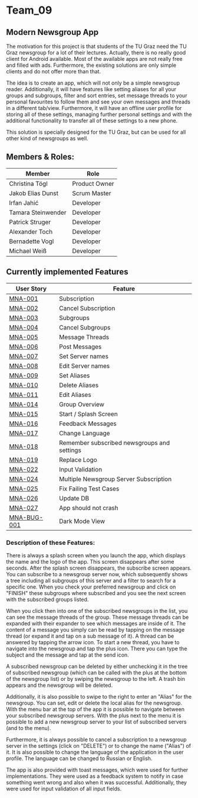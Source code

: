 # Team_09
## Modern Newsgroup App
The motivation for this project is that students of the TU Graz need the TU Graz newsgroup for a lot of their lectures. Actually, there is no really good client for Android available. Most of the available apps are not really free and filled with ads. Furthermore, the existing solutions are only simple clients and do not offer more than that.

The idea is to create an app, which will not only be a simple newsgroup reader. Additionally, it will have features like setting aliases for all your groups and subgroups, filter and sort entries, set message threads to your personal favourites to follow them and see your own messages and threads in a different tab/view.
Furthermore, it will have an offline user profile for storing all of these settings, managing further personal settings and with the additional functionality to transfer all of these settings to a new phone.

This solution is specially designed for the TU Graz, but can be used for all other kind of newsgroups as well.

## Members & Roles:
Member| Role
-------- | -------- 
Christina Tögl   | Product Owner
Jakob Elias Dunst | Scrum Master
Irfan Jahić | Developer
Tamara Steinwender | Developer
Patrick Struger | Developer
Alexander Toch | Developer
Bernadette Vogl | Developer
Michael Weiß | Developer

## Currently implemented Features
User Story | Feature
-------- | -------- 
[MNA-001](https://github.com/sw21-tug/Team_09/issues/1)  | Subscription
[MNA-002](https://github.com/sw21-tug/Team_09/issues/2)  | Cancel Subscription
[MNA-003](https://github.com/sw21-tug/Team_09/issues/3)  | Subgroups
[MNA-004](https://github.com/sw21-tug/Team_09/issues/4)  | Cancel Subgroups
[MNA-005](https://github.com/sw21-tug/Team_09/issues/5)  | Message Threads
[MNA-006](https://github.com/sw21-tug/Team_09/issues/6)  | Post Messages
[MNA-007](https://github.com/sw21-tug/Team_09/issues/7)  | Set Server names
[MNA-008](https://github.com/sw21-tug/Team_09/issues/8)  | Edit Server names
[MNA-009](https://github.com/sw21-tug/Team_09/issues/9)  | Set Aliases
[MNA-010](https://github.com/sw21-tug/Team_09/issues/10)  | Delete Aliases
[MNA-011](https://github.com/sw21-tug/Team_09/issues/11)  | Edit Aliases
[MNA-014](https://github.com/sw21-tug/Team_09/issues/14)  | Group Overview
[MNA-015](https://github.com/sw21-tug/Team_09/issues/19)  | Start / Splash Screen
[MNA-016](https://github.com/sw21-tug/Team_09/issues/20)  | Feedback Messages
[MNA-017](https://github.com/sw21-tug/Team_09/issues/37)  | Change Language
[MNA-018](https://github.com/sw21-tug/Team_09/issues/47)  | Remember subscribed newsgroups and settings
[MNA-019](https://github.com/sw21-tug/Team_09/issues/28)  | Replace Logo
[MNA-022](https://github.com/sw21-tug/Team_09/issues/53)  | Input Validation
[MNA-024](https://github.com/sw21-tug/Team_09/issues/60)  | Multiple Newsgroup Server Subscription
[MNA-025](https://github.com/sw21-tug/Team_09/issues/59)  | Fix Failing Test Cases
[MNA-026](https://github.com/sw21-tug/Team_09/issues/63)  | Update DB
[MNA-027](https://github.com/sw21-tug/Team_09/issues/70)  | App should not crash
[MNA-BUG-001](https://github.com/sw21-tug/Team_09/issues/55)  | Dark Mode View


### Description of these Features:
There is always a splash screen when you launch the app, which displays the name and the logo of the app. This screen disappears after some seconds. 
After the splash screen disappears, the subscribe screen appears. You can subscribe to a newsgroup server now, which subsequently shows a tree including all subgroups of this server and a filter to search for a specific one. When you check your preferred newsgroup and click on "FINISH" these subgroups where subscribed and you see the next screen with the subscribed groups listed.

When you click then into one of the subscribed newsgroups in the list, you can see the message threads of the group. These message threads can be expanded with their expander to see which messages are inside of it. The content of a message you simply can be read by tapping on the message thread (or expand it and tap on a sub message of it). A thread can be answered by tapping the arrow icon. To start a new thread, you have to navigate into the newsgroup and tap the plus icon. There you can type the subject and the message and tap at the send icon.

A subscribed newsgroup can be deleted by either unchecking it in the tree of subscribed newsgroup (which can be called with the plus at the bottom of the newsgroup list) or by swiping the newsgroup to the left. A trash bin appears and the newsgroup will be deleted.

Additionally, it is also possible to swipe to the right to enter an "Alias" for the newsgroup. You can set, edit or delete the local alias for the newsgroup.
With the menu bar at the top of the app it is possible to navigate between your subscribed newsgroup servers. With the plus next to the menu it is possible to add a new newsgroup server to your list of subscribed servers (and to the menu).

Furthermore, it is always possible to cancel a subscription to a newsgroup server in the settings (click on "DELETE") or to change the name ("Alias") of it. It is also possible to change the language of the application in the user profile. The language can be changed to Russian or English. 

The app is also provided with toast messages, which were used for further implementations. They were used as a feedback system to notify in case something went wrong and also when it was successful. Additionally, they were used for input validation of all input fields.

